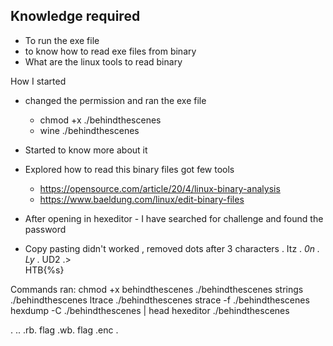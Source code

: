 
## Knowledge required

- To run the exe file
- to know how to read exe files from binary
- What are the linux tools to read binary


How I started

- changed the permission and ran the exe file
    - chmod +x ./behindthescenes
    - wine ./behindthescenes
- Started to know more about it 
- Explored how to read this binary files got few tools
    - https://opensource.com/article/20/4/linux-binary-analysis
    - https://www.baeldung.com/linux/edit-binary-files

- After opening in hexeditor - I have searched for challenge and found the password
- Copy pasting didn't worked , removed dots after 3 characters . Itz . _0n . Ly_ . UD2 .>  
  HTB{%s}


Commands ran:
chmod +x behindthescenes
./behindthescenes
strings ./behindthescenes
ltrace ./behindthescenes
strace -f ./behindthescenes
hexdump -C ./behindthescenes | head
hexeditor ./behindthescenes

. .. .rb. flag .wb. flag .enc .

